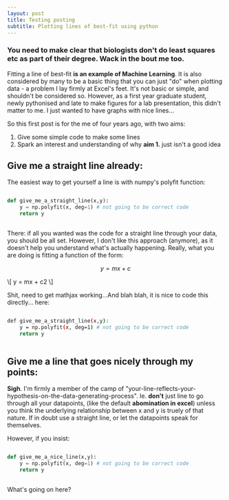 ```yaml
---
layout: post
title: Testing posting
subtitle: Plotting lines of best-fit using python
---
```


### You need to make clear that biologists don't do least squares etc as part of their degree. Wack in the bout me too.

Fitting a line of best-fit **is an example of Machine Learning**. It is also considered by many to be a basic thing 
that you can just "do" when plotting data - a problem I lay firmly at Excel's feet. It's not basic or simple, and shouldn't be
considered so. However, as a first year graduate student, newly pythonised and late to make figures for a lab presentation,
 this didn't matter to me. I just wanted to have graphs with nice lines...
 
So this first post is for the me of four years ago, with two aims:

1. Give some simple code to make some lines
2. Spark an interest and understanding of why **aim 1.** just isn't a good idea


## Give me a straight line already:

The easiest way to get yourself a line is with numpy's polyfit function:

```python

def give_me_a_straight_line(x,y):
    y = np.polyfit(x, deg=1) # not going to be correct code
    return y
    
```

There: if all you wanted was the code for a straight line through your data, you should be all set. However, I don't like this
approach (anymore), as it doesn't help you understand what's actually happening. Really, what you are doing is
fitting a function of the form:

$$ y = mx + c $$

\\[ y = mx + c2 \\]

Shit, need to get mathjax working...And blah blah, it is nice to code this directly... here:

```bash

def give_me_a_straight_line(x,y):
    y = np.polyfit(x, deg=1) # not going to be correct code
    return y
    
```

## Give me a line that goes nicely through my points:
**Sigh**. I'm firmly a member of the camp of "your-line-reflects-your-hypothesis-on-the-data-generating-process". Ie.
 **don't** just line to go through all your datapoints, (like the default **abomination in excel**) unless you think the underlying relationship 
 between x and y is truely of that nature. If in doubt use a straight line, or let the datapoints speak for themselves.
 
 However, if you insist:
 
```python

def give_me_a_nice_line(x,y):
    y = np.polyfit(x, deg=1) # not going to be correct code
    return y
    
```

What's going on here?

